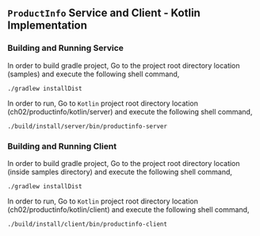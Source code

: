 ## ``ProductInfo`` Service and Client - Kotlin Implementation

### Building and Running Service

In order to build gradle project, Go to the project root directory location (samples) and execute
 the following shell command,
```
./gradlew installDist
```

In order to run, Go to ``Kotlin`` project root directory location (ch02/productinfo/kotlin/server) and execute the following
shell command,

```
./build/install/server/bin/productinfo-server
```

### Building and Running Client

In order to build gradle project, Go to the project root directory location (inside samples directory) and execute
 the following shell command,
```
./gradlew installDist
```

In order to run, Go to ``Kotlin`` project root directory location (ch02/productinfo/kotlin/client) and execute the following
shell command,

```
./build/install/client/bin/productinfo-client
```
